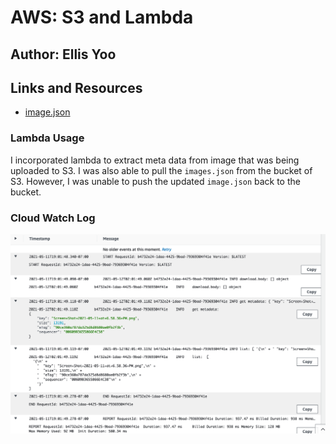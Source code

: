 # AWS: S3 and Lambda

## Author: Ellis Yoo

## Links and Resources
- [image.json](https://pleasenobugs.s3-us-west-2.amazonaws.com/images.json)

### Lambda Usage
I incorporated lambda to extract meta data from image that was being uploaded to S3. I was also able to pull the `images.json` from the bucket of S3. However, 
I was unable to push the updated `image.json` back to the bucket.

### Cloud Watch Log
![](./assets/cloud_watch.png)